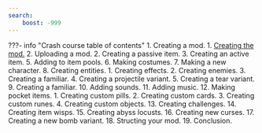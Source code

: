 ```yaml
---
search:
    boost: -999
---
```

<!-- start -->
???- info "Crash course table of contents"
    1. Creating a mod.
        1. [Creating the mod.](./tutorials/creating_a_mod.md/)
        2. Uploading a mod.
    2. Creating a passive item.
    3. Creating an active item.
    5. Adding to item pools.
    6. Making costumes.
    7. Making a new character.
    8. Creating entities.
        1. Creating effects.
        2. Creating enemies.
        3. Creating a familiar.
        4. Creating a projectile variant.
        5. Creating a tear variant.
    9. Creating a familiar.
    10. Adding sounds.
    11. Adding music.
    12. Making pocket items.
        1. Creating custom pills.
        2. Creating custom cards.
        3. Creating custom runes.
        4. Creating custom objects.
    13. Creating challenges.
    14. Creating item wisps.
    15. Creating abyss locusts.
    16. Creating new curses.
    17. Creating a new bomb variant.
    18. Structing your mod.
    19. Conclusion.
<!-- end -->